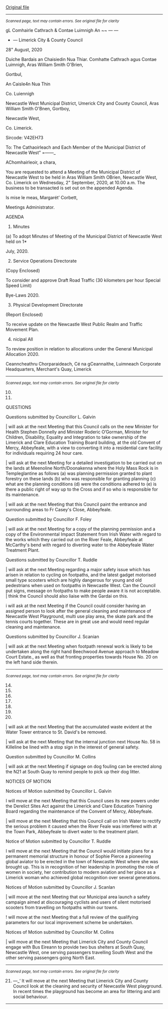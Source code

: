 [Original file](https://www.limerick.ie/sites/default/files/media/documents/2020-09/00-ii-2020-09-02-agenda.pdf)

---
*<small>Scanned page, text may contain errors. See original file for clarity</small>*  

gL Comhairle Cathrach
& Contae Luimnigh
An ~~ — —

- — Limerick City
& County Council

28" August, 2020

Duiche Bardais an Chaisiedin Nua Thiar.
Comhatte Cathrach agus Contae Luimnigh,
Aras William Smith O'Brien,

Gortbul,

An Caisle4n Nua Thin

Co. Luiennigh

Newcastle West Municipal District,
Umerick City and County Council,
Aras William Smith O'Bnen,
Gortboy,

Newcastle West,

Co. Limerick.

Sircode: V42EH73

To: The Cathaoirleach and Each Member of the Municipal District of Newcastle West” =——_

AChomhairleoir, a chara,

You are requested to attend a Meeting of the Municipal District of Newcastle West to be held
in Aras William Smith OBrien, Newcastle West, Co. Limerick on Wednesday, 2" September,
2020, at 10.00 a.m. The business to be transacted is set out on the appended Agenda.

Is mise le meas,
Margarét’ Corbett,

Meetings Administrator.

AGENDA

1. Minutes

(a) To adopt Minutes of Meeting of the Municipal District of Newcastle West held on 1*

July, 2020.

2. Service Operations Directorate

(Copy Enclosed)

To consider and approve Draft Road Traffic (30 kilometers per hour Special Speed Limit)

Bye-Laws 2020.

3. Physical Development Directorate

(Report Enclosed)

To receive update on the Newcastle West Public Realm and Traffic Movement Plan.

4. nicipal All

To review position in relation to allocations under the General Municipal Allocation 2020.

Ceanncheathru Chorparaideach, Cé na gCeannaithe, Luimneach
Corporate Headquarters, Merchant's Quay, Limerick


---
*<small>Scanned page, text may contain errors. See original file for clarity</small>*  

10.

11.

QUESTIONS

Questions submitted by Councillor L. Galvin

| will ask at the next Meeting that this Council calls on the new Minister for Health
Stephen Donnelly and Minister Roderic O’Gorman, Minister for Children, Disability,
Equality and Integration to take ownership of the Limerick and Clare Education
Training Board building, at the old Convent of Mercy, Abbeyfeale, with a view to
converting it into a residential care facility for individuals requiring 24 hour care.

| will ask at the next Meeting for a detailed investigation to be carried out on the
lands at Meenoline North/Doonakenna where the Holy Mass Rock is in
Templeglantine as follows (a) was planning permission granted to plant forestry on
these lands (b) who was responsible for granting planning (c) what are the planning
conditions (d) were the conditions adhered to (e) is there a public right of way up to
the Cross and if so who is responsible for its maintenance.

| will ask at the next Meeting that this Council paint the entrance and surrounding
areas to Fr Casey's Close, Abbeyfeale.

Question submitted by Councillor F. Foley

| will ask at the next Meeting for a copy of the planning permission and a copy of the
Environmental Impact Statement from Irish Water with regard to the works which
they carried out on the River Feale, Abbeyfeale at McCarthy's bend with regard to
diverting water to the Abbeyfeale Water Treatment Plant.

Questions submitted by Councillor T. Ruddle

| will ask at the next Meeting regarding a major safety issue which has arisen in
relation to cycling on footpaths, and the latest gadget motorised small type scooters
which are highly dangerous for young and old pedestrians when used on footpaths in
Newcastle West. Can the Council put signs, message on footpaths to make people
aware it is not acceptable. | think the Council should also liaise with the Gardai on
this.

i will ask at the next Meeting if the Council could consider having an assigned person
to look after the general cleaning and maintenance of Newcastle West Playground,
multi use play area, the skate park and the tennis courts together. These are in great
use and would need regular cleaning and maintenance.

Questions submitted by Councillor J. Scanian

| will ask at the next Meeting when footpath renewal work is likely to be undertaken
along the right hand Beechwood Avenue approach to Meadow Court Estate., as well
as that fronting properties towards House No. 20 on the left hand side therein.


---
*<small>Scanned page, text may contain errors. See original file for clarity</small>*  

14.

15.

16.

17.

18.

19.

20.

| will ask at the next Meeting that the accumulated waste evident at the Water
Tower entrance to St. David's be removed.

| will ask at the next Meeting that the internal junction next House No. 58 in Killeline
be lined with a stop sign in the interest of general safety.

Question submitted by Councillor M. Collins

| will ask at the next Meeting if signage on dog fouling can be erected along the N21
at South Quay to remind people to pick up their dog litter.

NOTICES OF MOTION

Notices of Motion submitted by Councillor L. Galvin

I will move at the next Meeting that this Council uses its new powers under the
Derelict Sites Act against the Limerick and Clare Education Training Board regarding
the maintenance of the Convent of Mercy, Abbeyfeale.

| will move at the next Meeting that this Council call on Irish Water to rectify the
serious problem it caused when the River Feale was interfered with at the Town
Park, Abbeyfeale to divert water to the treatment plant.

Notice of Motion submitted by Councillor T. Ruddle

I will move at the next Meeting that the Council would initiate plans for a permanent
memorial structure in honour of Sophie Pierce a pioneering global aviator to be
erected in the town of Newcastle West where she was brought up. This is in
recognition of her leadership in promoting the role of women in society, her
contribution to modern aviation and her place as a Limerick woman who achieved
global recognition over several generations.

Notices of Motion submitted by Councillor J. Scanlan

| will move at the next Meeting that our Municipal area launch a safety campaign
aimed at discouraging cyclists and users of silent motorised scooters from travelling
on footpaths within our towns.

! will move at the next Meeting that a full review of the qualifying parameters for our
local improvement scheme be undertaken.

Notices of Motion submitted by Councillor M. Collins

| will move at the next Meeting that Limerick City and County Council engage with
Bus Eireann to provide two bus shelters at South Quay, Newcastle West, one serving
passengers travelling South West and the other serving passengers going North East.


---
*<small>Scanned page, text may contain errors. See original file for clarity</small>*  

21. —_‘ It will move at the next Meeting that Limerick City and County Council look at the
cleaning and security of Newcastle West playground. In recent times the playground
has become an area for littering and anti social behaviour.


---
